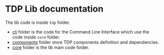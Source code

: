 # TDP Lib documentation

The lib code is inside `tdp` folder.

* [cli](cli/index.md) folder is the code for the Command Line Interface which use the code inside `core` folder.
* [components](components.md) folder store TDP components definition and dependencies.
* [core](core/index.md) folder is the lib main code folder.
